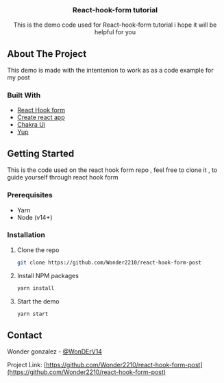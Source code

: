 <!--
*** Thanks for checking out the Best-README-Template. If you have a suggestion
*** that would make this better, please fork the repo and create a pull request
*** or simply open an issue with the tag "enhancement".
*** Thanks again! Now go create something AMAZING! :D
-->



<!-- PROJECT SHIELDS -->
<!--
*** I'm using markdown "reference style" links for readability.
*** Reference links are enclosed in brackets [ ] instead of parentheses ( ).
*** See the bottom of this document for the declaration of the reference variables
*** for contributors-url, forks-url, etc. This is an optional, concise syntax you may use.
*** https://www.markdownguide.org/basic-syntax/#reference-style-links
-->



<!-- PROJECT LOGO -->
<br />
<p align="center">

  <h3 align="center">React-hook-form tutorial</h3>

  <p align="center">
    This is the demo code used for React-hook-form tutorial i hope it will be helpful for you
  </p>
</p>




<!-- ABOUT THE PROJECT -->
## About The Project

This demo is made with the intentenion to work as as a code example for my post

### Built With

* [React Hook form](https://react-hook-form.com/)
* [Create react app](https://create-react-app.dev)
* [Chakra Ui](https://http://chakra-ui.com/)
* [Yup](https://github.com/jquense/yup)



<!-- GETTING STARTED -->
## Getting Started

This is the code used on the react hook form repo , feel free to clone it , to guide yourself through react hook form

### Prerequisites

* Yarn
* Node (v14+)

### Installation

1. Clone the repo
   ```sh
   git clone https://github.com/Wonder2210/react-hook-form-post
   ```
2. Install NPM packages
   ```sh
   yarn install
   ```
3. Start the demo
   ```sh
   yarn start
   ```
<!-- CONTACT -->
## Contact

Wonder gonzalez - [@WonDErV14](https://twitter.com/WonDErV14)

Project Link: [https://github.com/Wonder2210/react-hook-form-post](https://github.com/Wonder2210/react-hook-form-post)




<!-- MARKDOWN LINKS & IMAGES -->
<!-- https://www.markdownguide.org/basic-syntax/#reference-style-links -->
[contributors-shield]: https://img.shields.io/github/contributors/othneildrew/Best-README-Template.svg?style=for-the-badge
[contributors-url]: https://github.com/othneildrew/Best-README-Template/graphs/contributors
[forks-shield]: https://img.shields.io/github/forks/othneildrew/Best-README-Template.svg?style=for-the-badge
[forks-url]: https://github.com/othneildrew/Best-README-Template/network/members
[stars-shield]: https://img.shields.io/github/stars/othneildrew/Best-README-Template.svg?style=for-the-badge
[stars-url]: https://github.com/Wonder2210/react-hook-form-post/stargazers
[issues-shield]: https://img.shields.io/github/issues/othneildrew/Best-README-Template.svg?style=for-the-badge
[issues-url]: https://github.com/othneildrew/Best-README-Template/issues
[license-shield]: https://img.shields.io/github/license/othneildrew/Best-README-Template.svg?style=for-the-badge
[license-url]: https://github.com/othneildrew/Best-README-Template/blob/master/LICENSE.txt
[linkedin-shield]: https://img.shields.io/badge/-LinkedIn-black.svg?style=for-the-badge&logo=linkedin&colorB=555
[linkedin-url]: https://linkedin.com/in/othneildrew
[product-screenshot]: images/screenshot.png
